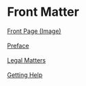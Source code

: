 # Front Matter #
[Front Page (Image)](Front_Page_(Image).md) <br/><br/>
[Preface](Preface.md) <br/><br/>
[Legal Matters](Legal_Matters.md) <br/><br/>
[Getting Help](Getting_Help.md) <br/><br/>
